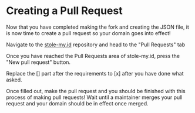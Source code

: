 # Creating a Pull Request

Now that you have completed making the fork and creating the JSON file, it is now time to create a pull request so your domain goes into effect!

Navigate to the [stole-my.id](https://github.com/stole-my-id/registration) repository and head to the "Pull Requests" tab

Once you have reached the Pull Requests area of stole-my.id, press the "New pull request" button.

Replace the \[] part after the requirements to \[x] after you have done what asked.&#x20;

Once filled out, make the pull request and you should be finished with this process of making pull requests! Wait until a maintainer merges your pull request and your domain should be in effect once merged.
